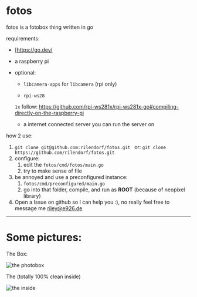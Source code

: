 # fotos

fotos is a fotobox thing written in go

requirements:

- [https://go.dev/

- a raspberry pi

- optional:

  - `libcamera-apps` for `libcamera` (rpi only)

  -  `rpi-ws28`

    `1x` follow: https://github.com/rpi-ws281x/rpi-ws281x-go#compiling-directly-on-the-raspberry-pi

  - a internet connected server you can run the server on

how 2 use:

1. `git clone git@github.com:rilendorf/fotos.git `
   or: `git clone https://github.com/rilendorf/fotos.git`
2. configure:
   1. edit the `fotos/cmd/fotos/main.go`
   2. try to make sense of file
3. be annoyed and use a preconfigured instance:
   1. `fotos/cmd/preconfigured/main.go`
   2. go into that folder, compile, and run as **ROOT** (because of neopixel library)
4. Open a Issue on github so I can help you :), no really feel free to message me riley@e926.de

---

# Some pictures:

The Box:

![the photobox](box.jpg)

The (totally 100% clean inside)

![the inside](inside.jpg)
